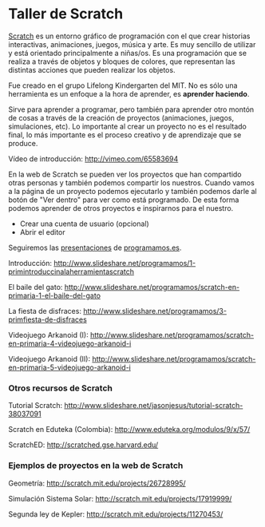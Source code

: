 Taller de Scratch
==============

[Scratch](http://scratch.mit.edu) es un entorno gráfico de programación con el que crear historias interactivas, animaciones, juegos, música y arte. Es muy sencillo de utilizar y está orientado principalmente a niñas/os. Es una programación que se realiza a través de objetos y bloques de colores, que representan las distintas acciones que pueden realizar los objetos. 

Fue creado en el grupo Lifelong Kindergarten del MIT. No es sólo una herramienta es un enfoque a la hora de aprender, es  **aprender haciendo**. 

Sirve para aprender a programar, pero también para aprender otro montón de cosas a través de la creación de proyectos (animaciones, juegos, simulaciones, etc). Lo importante al crear un proyecto no es el resultado final, lo más importante es el proceso creativo y de aprendizaje que se produce.

Vídeo de introducción: http://vimeo.com/65583694


En la web de Scratch se pueden ver los proyectos que han compartido otras personas y también podemos compartir los nuestros. Cuando vamos a la página de un proyecto podemos ejecutarlo y también podemos darle al botón de "Ver dentro" para ver como está programado. De esta forma podemos aprender de otros proyectos e inspirarnos para el nuestro.


 - Crear una cuenta de usuario (opcional)
 -  Abrir el editor

Seguiremos las [presentaciones](http://www.slideshare.net/programamos) de [programamos.es](http://programamos.es).

Introducción: http://www.slideshare.net/programamos/1-primintroduccinalaherramientascratch

El baile del gato: http://www.slideshare.net/programamos/scratch-en-primaria-1-el-baile-del-gato

La fiesta de disfraces: http://www.slideshare.net/programamos/3-primfiesta-de-disfraces

Videojuego Arkanoid (I): http://www.slideshare.net/programamos/scratch-en-primaria-4-videojuego-arkanoid-i

Videojuego Arkanoid (II): http://www.slideshare.net/programamos/scratch-en-primaria-5-videojuego-arkanoid-i


### Otros recursos de Scratch

Tutorial Scratch: http://www.slideshare.net/jasonjesus/tutorial-scratch-38037091

Scratch en Eduteka (Colombia): http://www.eduteka.org/modulos/9/x/57/

ScratchED: http://scratched.gse.harvard.edu/



### Ejemplos de proyectos en la web de Scratch

Geometría: http://scratch.mit.edu/projects/26728995/

Simulación Sistema Solar: http://scratch.mit.edu/projects/17919999/

Segunda ley de Kepler: http://scratch.mit.edu/projects/11270453/
